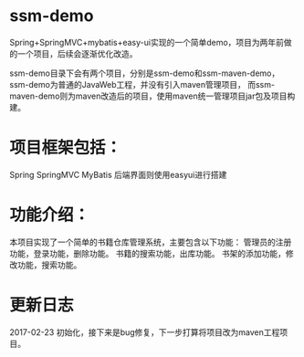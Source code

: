 # ssm-demo

Spring+SpringMVC+mybatis+easy-ui实现的一个简单demo，项目为两年前做的一个项目，后续会逐渐优化改造。

ssm-demo目录下会有两个项目，分别是ssm-demo和ssm-maven-demo，ssm-demo为普通的JavaWeb工程，并没有引入maven管理项目，
而ssm-maven-demo则为maven改造后的项目，使用maven统一管理项目jar包及项目构建。

# 项目框架包括：
Spring
SpringMVC
MyBatis
后端界面则使用easyui进行搭建

# 功能介绍：
本项目实现了一个简单的书籍仓库管理系统，主要包含以下功能：
管理员的注册功能，登录功能，删除功能。
书籍的搜索功能，出库功能。
书架的添加功能，修改功能，搜索功能。

# 更新日志
  2017-02-23 初始化，接下来是bug修复，下一步打算将项目改为maven工程项目。
  
